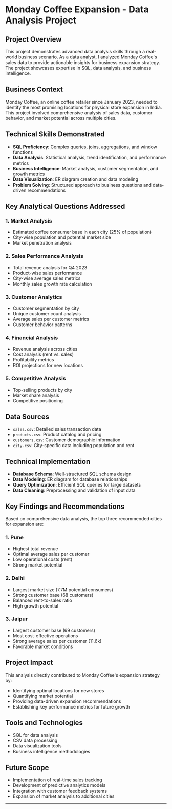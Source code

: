 # Monday Coffee Expansion - Data Analysis Project

## Project Overview
This project demonstrates advanced data analysis skills through a real-world business scenario. As a data analyst, I analyzed Monday Coffee's sales data to provide actionable insights for business expansion strategy. The project showcases expertise in SQL, data analysis, and business intelligence.

## Business Context
Monday Coffee, an online coffee retailer since January 2023, needed to identify the most promising locations for physical store expansion in India. This project involved comprehensive analysis of sales data, customer behavior, and market potential across multiple cities.

## Technical Skills Demonstrated
- **SQL Proficiency**: Complex queries, joins, aggregations, and window functions
- **Data Analysis**: Statistical analysis, trend identification, and performance metrics
- **Business Intelligence**: Market analysis, customer segmentation, and growth metrics
- **Data Visualization**: ER diagram creation and data modeling
- **Problem Solving**: Structured approach to business questions and data-driven recommendations

## Key Analytical Questions Addressed

### 1. Market Analysis
- Estimated coffee consumer base in each city (25% of population)
- City-wise population and potential market size
- Market penetration analysis

### 2. Sales Performance Analysis
- Total revenue analysis for Q4 2023
- Product-wise sales performance
- City-wise average sales metrics
- Monthly sales growth rate calculation

### 3. Customer Analytics
- Customer segmentation by city
- Unique customer count analysis
- Average sales per customer metrics
- Customer behavior patterns

### 4. Financial Analysis
- Revenue analysis across cities
- Cost analysis (rent vs. sales)
- Profitability metrics
- ROI projections for new locations

### 5. Competitive Analysis
- Top-selling products by city
- Market share analysis
- Competitive positioning

## Data Sources
- `sales.csv`: Detailed sales transaction data
- `products.csv`: Product catalog and pricing
- `customers.csv`: Customer demographic information
- `city.csv`: City-specific data including population and rent

## Technical Implementation
- **Database Schema**: Well-structured SQL schema design
- **Data Modeling**: ER diagram for database relationships
- **Query Optimization**: Efficient SQL queries for large datasets
- **Data Cleaning**: Preprocessing and validation of input data

## Key Findings and Recommendations
Based on comprehensive data analysis, the top three recommended cities for expansion are:

### 1. Pune
- Highest total revenue
- Optimal average sales per customer
- Low operational costs (rent)
- Strong market potential

### 2. Delhi
- Largest market size (7.7M potential consumers)
- Strong customer base (68 customers)
- Balanced rent-to-sales ratio
- High growth potential

### 3. Jaipur
- Largest customer base (69 customers)
- Most cost-effective operations
- Strong average sales per customer (11.6k)
- Favorable market conditions

## Project Impact
This analysis directly contributed to Monday Coffee's expansion strategy by:
- Identifying optimal locations for new stores
- Quantifying market potential
- Providing data-driven expansion recommendations
- Establishing key performance metrics for future growth

## Tools and Technologies
- SQL for data analysis
- CSV data processing
- Data visualization tools
- Business intelligence methodologies

## Future Scope
- Implementation of real-time sales tracking
- Development of predictive analytics models
- Integration with customer feedback systems
- Expansion of market analysis to additional cities

---

